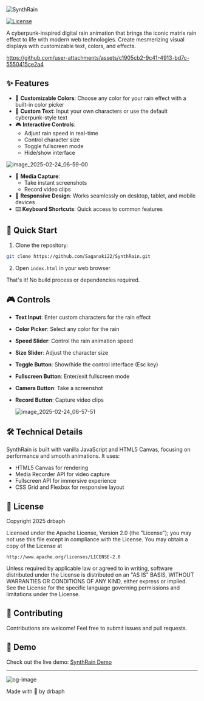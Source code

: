 
![SynthRain](https://github.com/user-attachments/assets/c786d30c-d05e-4f91-8c70-bbcd49b0d24b)

[![License](https://img.shields.io/badge/License-Apache%202.0-blue.svg)](https://opensource.org/licenses/Apache-2.0)

A cyberpunk-inspired digital rain animation that brings the iconic matrix rain effect to life with modern web technologies. Create mesmerizing visual displays with customizable text, colors, and effects.

https://github.com/user-attachments/assets/c1905cb2-9c41-4913-bd7c-5550415ce2a4

## ✨ Features

- 🎨 **Customizable Colors**: Choose any color for your rain effect with a built-in color picker
- 📝 **Custom Text**: Input your own characters or use the default cyberpunk-style text
- 🎮 **Interactive Controls**: 
  - Adjust rain speed in real-time
  - Control character size
  - Toggle fullscreen mode
  - Hide/show interface
 
![image_2025-02-24_06-59-00](https://github.com/user-attachments/assets/175b249c-9a08-46e3-836e-77ba20971710)

    
- 📸 **Media Capture**:
  - Take instant screenshots
  - Record video clips
- 📱 **Responsive Design**: Works seamlessly on desktop, tablet, and mobile devices
- ⌨️ **Keyboard Shortcuts**: Quick access to common features

## 🚀 Quick Start

1. Clone the repository:
```bash
git clone https://github.com/Saganaki22/SynthRain.git
```

2. Open `index.html` in your web browser

That's it! No build process or dependencies required.

## 🎮 Controls

- **Text Input**: Enter custom characters for the rain effect
- **Color Picker**: Select any color for the rain
- **Speed Slider**: Control the rain animation speed
- **Size Slider**: Adjust the character size
- **Toggle Button**: Show/hide the control interface (Esc key)
- **Fullscreen Button**: Enter/exit fullscreen mode
- **Camera Button**: Take a screenshot
- **Record Button**: Capture video clips

  ![image_2025-02-24_06-57-51](https://github.com/user-attachments/assets/8c2658e3-3bf1-421e-bf78-a0e124576141)


## 🛠️ Technical Details

SynthRain is built with vanilla JavaScript and HTML5 Canvas, focusing on performance and smooth animations. It uses:

- HTML5 Canvas for rendering
- Media Recorder API for video capture
- Fullscreen API for immersive experience
- CSS Grid and Flexbox for responsive layout

## 📜 License

Copyright 2025 drbaph

Licensed under the Apache License, Version 2.0 (the "License");
you may not use this file except in compliance with the License.
You may obtain a copy of the License at

    http://www.apache.org/licenses/LICENSE-2.0

Unless required by applicable law or agreed to in writing, software
distributed under the License is distributed on an "AS IS" BASIS,
WITHOUT WARRANTIES OR CONDITIONS OF ANY KIND, either express or implied.
See the License for the specific language governing permissions and
limitations under the License.

## 🙌 Contributing

Contributions are welcome! Feel free to submit issues and pull requests.

## 🎥 Demo

Check out the live demo: [SynthRain Demo](saganaki22.github.io/SynthRain/)

---
![og-image](https://github.com/user-attachments/assets/61f7ec47-e5d3-46d3-9fdf-befe024a6ba7)


Made with 💚 by drbaph
